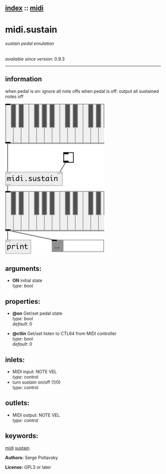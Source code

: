 [index](index.html) :: [midi](category_midi.html)
---

# midi.sustain

###### sustain pedal emulation

*available since version:* 0.9.3

---


## information
when pedal is on: ignore all note offs when pedal is off: output all sustained notes off


[![example](../examples/img/midi.sustain.jpg)](../examples/pd/midi.sustain.pd)



## arguments:

* **ON**
initial state<br>
_type:_ bool<br>





## properties:

* **@on** 
Get/set pedal state<br>
_type:_ bool<br>
_default:_ 0<br>

* **@ctlin** 
Get/set listen to CTL64 from MIDI controller<br>
_type:_ bool<br>
_default:_ 0<br>



## inlets:

* MIDI input: NOTE VEL<br>
_type:_ control
* turn sustain on/off (1/0)<br>
_type:_ control



## outlets:

* MIDI output: NOTE VEL<br>
_type:_ control



## keywords:

[midi](keywords/midi.html)
[sustain](keywords/sustain.html)






**Authors:** Serge Poltavsky




**License:** GPL3 or later





